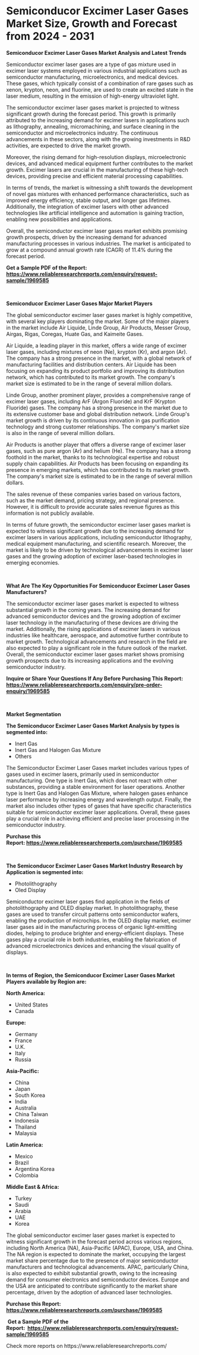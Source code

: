<p><h1>Semiconducor Excimer Laser Gases Market Size, Growth and Forecast from 2024 - 2031</h1></p><p><strong>Semiconducor Excimer Laser Gases Market Analysis and Latest Trends</strong></p>
<p><p>Semiconductor excimer laser gases are a type of gas mixture used in excimer laser systems employed in various industrial applications such as semiconductor manufacturing, microelectronics, and medical devices. These gases, which typically consist of a combination of rare gases such as xenon, krypton, neon, and fluorine, are used to create an excited state in the laser medium, resulting in the emission of high-energy ultraviolet light.</p><p>The semiconductor excimer laser gases market is projected to witness significant growth during the forecast period. This growth is primarily attributed to the increasing demand for excimer lasers in applications such as lithography, annealing, micromachining, and surface cleaning in the semiconductor and microelectronics industry. The continuous advancements in these sectors, along with the growing investments in R&D activities, are expected to drive the market growth.</p><p>Moreover, the rising demand for high-resolution displays, microelectronic devices, and advanced medical equipment further contributes to the market growth. Excimer lasers are crucial in the manufacturing of these high-tech devices, providing precise and efficient material processing capabilities.</p><p>In terms of trends, the market is witnessing a shift towards the development of novel gas mixtures with enhanced performance characteristics, such as improved energy efficiency, stable output, and longer gas lifetimes. Additionally, the integration of excimer lasers with other advanced technologies like artificial intelligence and automation is gaining traction, enabling new possibilities and applications.</p><p>Overall, the semiconductor excimer laser gases market exhibits promising growth prospects, driven by the increasing demand for advanced manufacturing processes in various industries. The market is anticipated to grow at a compound annual growth rate (CAGR) of 11.4% during the forecast period.</p></p>
<p><strong>Get a Sample PDF of the Report:&nbsp; <a href="https://www.reliableresearchreports.com/enquiry/request-sample/1969585">https://www.reliableresearchreports.com/enquiry/request-sample/1969585</a></strong></p>
<p>&nbsp;</p>
<p><strong>Semiconducor Excimer Laser Gases Major Market Players</strong></p>
<p><p>The global semiconductor excimer laser gases market is highly competitive, with several key players dominating the market. Some of the major players in the market include Air Liquide, Linde Group, Air Products, Messer Group, Airgas, Rigas, Coregas, Huate Gas, and Kaimeite Gases.</p><p>Air Liquide, a leading player in this market, offers a wide range of excimer laser gases, including mixtures of neon (Ne), krypton (Kr), and argon (Ar). The company has a strong presence in the market, with a global network of manufacturing facilities and distribution centers. Air Liquide has been focusing on expanding its product portfolio and improving its distribution network, which has contributed to its market growth. The company's market size is estimated to be in the range of several million dollars.</p><p>Linde Group, another prominent player, provides a comprehensive range of excimer laser gases, including ArF (Argon Fluoride) and KrF (Krypton Fluoride) gases. The company has a strong presence in the market due to its extensive customer base and global distribution network. Linde Group's market growth is driven by its continuous innovation in gas purification technology and strong customer relationships. The company's market size is also in the range of several million dollars.</p><p>Air Products is another player that offers a diverse range of excimer laser gases, such as pure argon (Ar) and helium (He). The company has a strong foothold in the market, thanks to its technological expertise and robust supply chain capabilities. Air Products has been focusing on expanding its presence in emerging markets, which has contributed to its market growth. The company's market size is estimated to be in the range of several million dollars.</p><p>The sales revenue of these companies varies based on various factors, such as the market demand, pricing strategy, and regional presence. However, it is difficult to provide accurate sales revenue figures as this information is not publicly available.</p><p>In terms of future growth, the semiconductor excimer laser gases market is expected to witness significant growth due to the increasing demand for excimer lasers in various applications, including semiconductor lithography, medical equipment manufacturing, and scientific research. Moreover, the market is likely to be driven by technological advancements in excimer laser gases and the growing adoption of excimer laser-based technologies in emerging economies.</p></p>
<p>&nbsp;</p>
<p><strong>What Are The Key Opportunities For Semiconducor Excimer Laser Gases Manufacturers?</strong></p>
<p><p>The semiconductor excimer laser gases market is expected to witness substantial growth in the coming years. The increasing demand for advanced semiconductor devices and the growing adoption of excimer laser technology in the manufacturing of these devices are driving the market. Additionally, the rising applications of excimer lasers in various industries like healthcare, aerospace, and automotive further contribute to market growth. Technological advancements and research in the field are also expected to play a significant role in the future outlook of the market. Overall, the semiconductor excimer laser gases market shows promising growth prospects due to its increasing applications and the evolving semiconductor industry.</p></p>
<p><strong>Inquire or Share Your Questions If Any Before Purchasing This Report: <a href="https://www.reliableresearchreports.com/enquiry/pre-order-enquiry/1969585">https://www.reliableresearchreports.com/enquiry/pre-order-enquiry/1969585</a></strong></p>
<p>&nbsp;</p>
<p><strong>Market Segmentation</strong></p>
<p><strong>The Semiconducor Excimer Laser Gases Market Analysis by types is segmented into:</strong></p>
<p><ul><li>Inert Gas</li><li>Inert Gas and Halogen Gas Mixture</li><li>Others</li></ul></p>
<p><p>The Semiconductor Excimer Laser Gases market includes various types of gases used in excimer lasers, primarily used in semiconductor manufacturing. One type is Inert Gas, which does not react with other substances, providing a stable environment for laser operations. Another type is Inert Gas and Halogen Gas Mixture, where halogen gases enhance laser performance by increasing energy and wavelength output. Finally, the market also includes other types of gases that have specific characteristics suitable for semiconductor excimer laser applications. Overall, these gases play a crucial role in achieving efficient and precise laser processing in the semiconductor industry.</p></p>
<p><strong>Purchase this Report:&nbsp;<a href="https://www.reliableresearchreports.com/purchase/1969585">https://www.reliableresearchreports.com/purchase/1969585</a></strong></p>
<p>&nbsp;</p>
<p><strong>The Semiconducor Excimer Laser Gases Market Industry Research by Application is segmented into:</strong></p>
<p><ul><li>Photolithography</li><li>Oled Display</li></ul></p>
<p><p>Semiconductor excimer laser gases find application in the fields of photolithography and OLED display market. In photolithography, these gases are used to transfer circuit patterns onto semiconductor wafers, enabling the production of microchips. In the OLED display market, excimer laser gases aid in the manufacturing process of organic light-emitting diodes, helping to produce brighter and energy-efficient displays. These gases play a crucial role in both industries, enabling the fabrication of advanced microelectronics devices and enhancing the visual quality of displays.</p></p>
<p>&nbsp;</p>
<p><strong>In terms of Region, the Semiconducor Excimer Laser Gases Market Players available by Region are:</strong></p>
<p>
    <p> <strong> North America: </strong>
        <ul>
            <li>United States</li>
            <li>Canada</li>
        </ul>
        </p> 
    <p> <strong> Europe: </strong>
        <ul>
            <li>Germany</li>
            <li>France</li>
            <li>U.K.</li>
            <li>Italy</li>
            <li>Russia</li>
        </ul>
        </p> 
    <p> <strong> Asia-Pacific: </strong>
        <ul>
            <li>China</li>
            <li>Japan</li>
            <li>South Korea</li>
            <li>India</li>
            <li>Australia</li>
            <li>China Taiwan</li>
            <li>Indonesia</li>
            <li>Thailand</li>
            <li>Malaysia</li>
        </ul>
        </p> 
    <p> <strong> Latin America: </strong>
        <ul>
            <li>Mexico</li>
            <li>Brazil</li>
            <li>Argentina Korea</li>
            <li>Colombia</li>
        </ul>
        </p> 
    <p> <strong> Middle East & Africa: </strong>
        <ul>
            <li>Turkey</li>
            <li>Saudi</li>
            <li>Arabia</li>
            <li>UAE</li>
            <li>Korea</li>
        </ul>
    </p>
    </p>
<p><p>The global semiconductor excimer laser gases market is expected to witness significant growth in the forecast period across various regions, including North America (NA), Asia-Pacific (APAC), Europe, USA, and China. The NA region is expected to dominate the market, occupying the largest market share percentage due to the presence of major semiconductor manufacturers and technological advancements. APAC, particularly China, is also expected to exhibit substantial growth, owing to the increasing demand for consumer electronics and semiconductor devices. Europe and the USA are anticipated to contribute significantly to the market share percentage, driven by the adoption of advanced laser technologies.</p></p>
<p><strong>Purchase this Report: <a href="https://www.reliableresearchreports.com/purchase/1969585">https://www.reliableresearchreports.com/purchase/1969585</a></strong></p>
<p>&nbsp;<strong>Get a Sample PDF of the Report:&nbsp;&nbsp;<a href="https://www.reliableresearchreports.com/enquiry/request-sample/1969585">https://www.reliableresearchreports.com/enquiry/request-sample/1969585</a></strong></p>
<p><strong></strong></p>
<p>Check more reports on https://www.reliableresearchreports.com/</p>